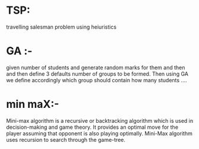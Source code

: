 # TSP:
travelling salesman problem using heiuristics



# GA :-
given number of students and generate random marks for them and then and then define 3 defaults number of groups to be formed. Then using GA we  define accordingly which group should contain how many students ....
# min maX:-
Mini-max algorithm is a recursive or backtracking algorithm which is used in decision-making and game theory. It provides an optimal move for the player assuming that opponent is also playing optimally.
Mini-Max algorithm uses recursion to search through the game-tree.
